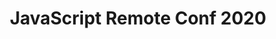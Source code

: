 ---
title: JavaScript Remote Conf 2020
description: Online Conference about JavaScript by JavaScript Experts
long_description: JavaScript Remote Conference is a fully online conference produced by the team that creates the JavaScript Jabber podcast. This will be the premier online experience for JavaScript developers to stay current without the hassle of travel or the risk of contagion.
topic: JavaScript and Front-End Development
keywords: JavaScript, HTML, CSS, Front-End, JS, Conference, Learning, Keeping Current
layout: layouts/conference.njk
start_date: 2020-05-14
end_date: 2020-05-15
registration_url: https://www.crowdcast.io/e/js-remote-conf-2020
cfp_url: https://chuck193704.typeform.com/to/XXLjow
hero_image: /images/conferences/laptop.jpg
logo: /images/conferences/jsremoteconf_logo.png
hashtag: jsremoteconf
email_list_id: 49
my_testimonials:
  - jsremote_erikisaksen
my_speakers:
  - js20_douglas_crockford
  - js20_aimee_knight
  - js20_chris_heilmann
  - js20_brian_rinaldi
  - js20_dan_shappir
  - js20_steve_edwards
  - js20_mike_amundsen
  - js20_bryan_horn
  - js20_mark_hasara
---